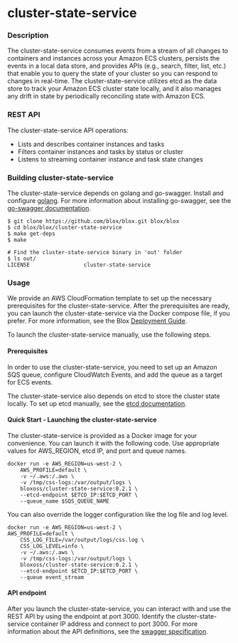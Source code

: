 
# cluster-state-service

### Description

The cluster-state-service consumes events from a stream of all changes to containers and instances across your Amazon ECS clusters, persists the events in a local data store, and provides APIs (e.g., search, filter, list, etc.) that enable you to query the state of your cluster so you can respond to changes in real-time. The cluster-state-service utilizes etcd as the data store to track your Amazon ECS cluster state locally, and it also manages any drift in state by periodically reconciling state with Amazon ECS.  

### REST API

The cluster-state-service API operations:  
*	Lists and describes container instances and tasks
*	Filters container instances and tasks by status or cluster
*	Listens to streaming container instance and task state changes

### Building cluster-state-service

The cluster-state-service depends on golang and go-swagger. Install and configure [golang](https://golang.org/doc/). For more information about installing go-swagger, see the [go-swagger documentation](https://github.com/go-swagger/go-swagger).

```
$ git clone https://github.com/blox/blox.git blox/blox
$ cd blox/blox/cluster-state-service
$ make get-deps
$ make

# Find the cluster-state-service binary in 'out' folder
$ ls out/
LICENSE                 cluster-state-service

```

### Usage

We provide an AWS CloudFormation template to set up the necessary prerequisites for the cluster-state-service. After the prerequisites are ready, you can launch the cluster-state-service via the Docker compose file, if you prefer. For more information, see the Blox [Deployment Guide](../deploy).

To launch the cluster-state-service manually, use the following steps.

#### Prerequisites

In order to use the cluster-state-service, you need to set up an Amazon SQS queue, configure CloudWatch Events, and add the queue as a target for ECS events.

The cluster-state-service also depends on etcd to store the cluster state locally. To set up etcd manually, see the [etcd documentation](https://github.com/coreos/etcd).

#### Quick Start - Launching the cluster-state-service

The cluster-state-service is provided as a Docker image for your convenience. You can launch it with the following code. Use appropriate values for AWS_REGION, etcd IP, and port and queue names.

```
docker run -e AWS_REGION=us-west-2 \
    AWS_PROFILE=default \
    -v ~/.aws:/.aws \
    -v /tmp/css-logs:/var/output/logs \
    bloxoss/cluster-state-service:0.2.1 \
    --etcd-endpoint $ETCD_IP:$ETCD_PORT \
    --queue_name $SQS_QUEUE_NAME
```

You can also override the logger configuration like the log file and log level.

```
docker run -e AWS_REGION=us-west-2 \
AWS_PROFILE=default \
    CSS_LOG_FILE=/var/output/logs/css.log \
    CSS_LOG_LEVEL=info \
    -v ~/.aws:/.aws \
    -v /tmp/css-logs:/var/output/logs \
    bloxoss/cluster-state-service:0.2.1 \
    --etcd-endpoint $ETCD_IP:$ETCD_PORT \
    --queue event_stream
```

#### API endpoint

After you launch the cluster-state-service, you can interact with and use the REST API by using the endpoint at port 3000. Identify the cluster-state-service container IP address and connect to port 3000. For more information about the API definitions, see the [swagger specification](swagger/v1/swagger.json).
